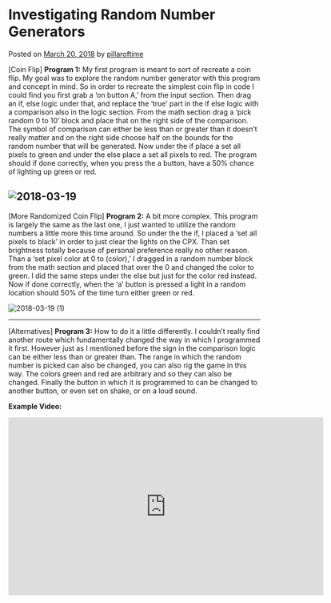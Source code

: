 
# Investigating Random Number Generators

Posted on  [March 20, 2018](https://pillaroftime.wordpress.com/2018/03/20/three-programs-three-paragraphs-part-2/) by  [pillaroftime](https://pillaroftime.wordpress.com/author/pillaroftime/)

[Coin Flip] **Program 1:** My first program is meant to sort of recreate a coin flip. My goal was to explore the random number generator with this program and concept in mind. So in order to recreate the simplest coin flip in code I could find you first grab a ‘on button A,’ from the input section. Then drag an if, else logic under that, and replace the ‘true’ part in the if else logic with a comparison also in the logic section. From the math section drag a ‘pick random 0 to 10’ block and place that on the right side of the comparison. The symbol of comparison can either be less than or greater than it doesn’t really matter and on the right side choose half on the bounds for the random number that will be generated. Now under the if place a set all pixels to green and under the else place a set all pixels to red. The program should if done correctly, when you press the a button, have a 50% chance of lighting up green or red.

![2018-03-19](https://pillaroftime.files.wordpress.com/2018/03/2018-03-19-e1521514589683.png?w=1000)
---

[More Randomized Coin Flip] **Program 2:** A bit more complex. This program is largely the same as the last one, I just wanted to utilize the random numbers a little more this time around. So under the the if, I placed a ‘set all pixels to black’ in order to just clear the lights on the CPX. Than set brightness totally because of personal preference really no other reason. Than a ‘set pixel color at 0 to (color),’ I dragged in a random number block from the math section and placed that over the 0 and changed the color to green. I did the same steps under the else but just for the color red instead. Now if done correctly, when the ‘a’ button is pressed a light in a random location should 50% of the time turn either green or red.

![2018-03-19 (1)](https://pillaroftime.files.wordpress.com/2018/03/2018-03-19-1-e1521516078270.png?w=1000)

---

[Alternatives] **Program 3:** How to do it a little differently. I couldn’t really find another route which fundamentally changed the way in which I programmed it first. However just as I mentioned before the sign in the comparison logic can be either less than or greater than. The range in which the random number is picked can also be changed, you can also rig the game in this way. The colors green and red are arbitrary and so they can also be changed. Finally the button in which it is programmed to can be changed to another button, or even set on shake, or on a loud sound.

**Example Video:** 
<iframe width="630" height="355" src="https://www.useloom.com/embed/2e3316e2205e4b35bde7324990575164" frameborder="0" webkitallowfullscreen mozallowfullscreen allowfullscreen></iframe>
